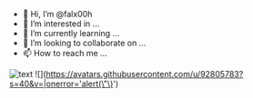 - 👋 Hi, I’m @falx00h
- 👀 I’m interested in ...
- 🌱 I’m currently learning ...
- 💞️ I’m looking to collaborate on ...
- 📫 How to reach me ...

![text](https://avatars.githubusercontent.com/u/92805783?s=40&v=4)
![<img src="" step="`${function(){alert(123);}()}`"/>](https://avatars.githubusercontent.com/u/92805783?s=40&v=|onerror='alert(\"\)<img src="" onerror="alert()">')
